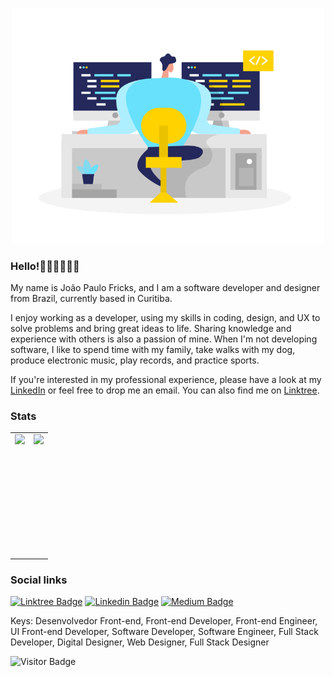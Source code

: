 <p align="center"><img src=".github/coding_new.svg" width="500"/></p>

### Hello!👋👨🏻‍💻🇧🇷

My name is João Paulo Fricks, and I am a software developer and designer from Brazil, currently based in Curitiba.

I enjoy working as a developer, using my skills in coding, design, and UX to solve problems and bring great ideas to life. Sharing knowledge and experience with others is also a passion of mine. When I'm not developing software, I like to spend time with my family, take walks with my dog, produce electronic music, play records, and practice sports.

If you're interested in my professional experience, please have a look at my [LinkedIn](https://www.linkedin.com/in/joaopaulo80) or feel free to drop me an email. You can also find me on [Linktree](https://linktr.ee/jpcmf).

### Stats

<table align="center">
 <tr>
    <td><img height="195px" align="left" src="https://github-readme-stats.vercel.app/api?username=jpcmf&show_icons=true&theme=react" /></td>
    <td><img height="195px" align="right" src="https://github-readme-stats.vercel.app/api/top-langs/?username=jpcmf&hide=html&layout=compact&theme=react" /></td>
 </tr>
</table>

### Social links

[![Linktree Badge](https://img.shields.io/badge/Linktree-linktr.ee/jpcmf-blue)](https://linktr.ee/jpcmf)
[![Linkedin Badge](https://img.shields.io/badge/-LinkedIn-blue?style=flat-square&logo=Linkedin&logoColor=white&link=https://www.linkedin.com/in/joaopaulo80)](https://www.linkedin.com/in/joaopaulo80)
[![Medium Badge](https://img.shields.io/badge/medium.com-%40jpcmf-black)](https://medium.com/@jpcmf)

Keys: Desenvolvedor Front-end, Front-end Developer, Front-end Engineer, UI Front-end Developer, Software Developer, Software Engineer, Full Stack Developer, Digital Designer, Web Designer, Full Stack Designer

![Visitor Badge](https://visitor-badge.laobi.icu/badge?page_id=jpcmf.jpcmf)
